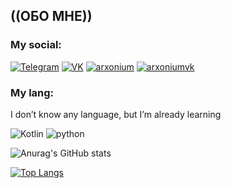 ## ((ОБО МНЕ))

### My social:
[![Telegram](https://img.shields.io/badge/Telegram-white?style=for-the-badge&logo=telegram)](https://t.me/vericen)
[![VK](https://img.shields.io/badge/VK-white?style=for-the-badge&logo=Vk)](https://vk.com/vericen)
[![arxonium](https://img.shields.io/badge/arxonium-black?style=for-the-badge&logo=minecraft)](https://arxonium.ru/)
[![arxoniumvk](https://img.shields.io/badge/Arxonium__Vk-black?style=for-the-badge&logo=vk)](https://vk.com/arxonium)
### My lang:
I don’t know any language, but I’m already learning

![Kotlin](https://img.shields.io/badge/Kotlin-white?style=for-the-badge&logo=Kotlin)
![python](https://img.shields.io/badge/Python-white?style=for-the-badge&logo=python)

![Anurag's GitHub stats](https://github-readme-stats.vercel.app/api?username=Vericen&show_icons=true&theme=synthwave)

[![Top Langs](https://github-readme-stats.vercel.app/api/top-langs/?username=Vericen&layout=compact)](https://github.com/anuraghazra/github-readme-stats)

